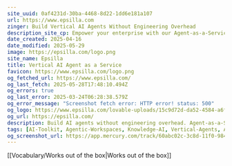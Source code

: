 ```yaml
---
site_uuid: 0af4231d-30ba-4468-8d22-1dd6e181a107
url: https://www.epsilla.com
zinger: Build Vertical AI Agents Without Engineering Overhead
description_site_cp: Empower your enterprise with our Agent-as-a-Service platform. Create and deploy AI agents with zero infrastructure complexity.
date_created: 2025-04-16
date_modified: 2025-05-29
image: https://epsilla.com/logo.png
site_name: Epsilla
title: Vertical AI Agent as a Service
favicon: https://www.epsilla.com/logo.png
og_fetched_url: https://www.epsilla.com/
og_last_fetch: 2025-05-28T17:48:10.494Z
og_errors: true
og_last_error: 2025-03-24T06:28:38.579Z
og_error_message: "Screenshot fetch error: HTTP error! status: 500"
og_logo: https://www.epsilla.com/lovable-uploads/15c9d72d-da52-4584-a6f9-c26f126a2af8.png
og_url: https://epsilla.com/
description: Build AI agents without engineering overhead. Agent-as-a-Service platform for enterprises.
tags: [AI-Toolkit, Agentic-Workspaces, Knowledge-AI, Vertical-Agents, Agents-as-a-Service]
og_screenshot_url: https://app.mercury.com/track/60abc02c-3c8d-11f0-984c-ab06929b7693
---
```


[[Vocabulary/Works out of the box|Works out of the box]]
